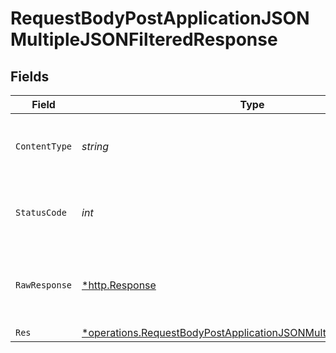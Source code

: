 # RequestBodyPostApplicationJSONMultipleJSONFilteredResponse


## Fields

| Field                                                                                                                                                        | Type                                                                                                                                                         | Required                                                                                                                                                     | Description                                                                                                                                                  |
| ------------------------------------------------------------------------------------------------------------------------------------------------------------ | ------------------------------------------------------------------------------------------------------------------------------------------------------------ | ------------------------------------------------------------------------------------------------------------------------------------------------------------ | ------------------------------------------------------------------------------------------------------------------------------------------------------------ |
| `ContentType`                                                                                                                                                | *string*                                                                                                                                                     | :heavy_check_mark:                                                                                                                                           | HTTP response content type for this operation                                                                                                                |
| `StatusCode`                                                                                                                                                 | *int*                                                                                                                                                        | :heavy_check_mark:                                                                                                                                           | HTTP response status code for this operation                                                                                                                 |
| `RawResponse`                                                                                                                                                | [*http.Response](https://pkg.go.dev/net/http#Response)                                                                                                       | :heavy_check_mark:                                                                                                                                           | Raw HTTP response; suitable for custom response parsing                                                                                                      |
| `Res`                                                                                                                                                        | [*operations.RequestBodyPostApplicationJSONMultipleJSONFilteredRes](../../../pkg/models/operations/requestbodypostapplicationjsonmultiplejsonfilteredres.md) | :heavy_minus_sign:                                                                                                                                           | OK                                                                                                                                                           |